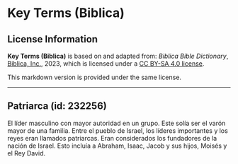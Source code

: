 # Key Terms (Biblica)

## License Information

**Key Terms (Biblica)** is based on and adapted from: _Biblica Bible Dictionary_, [Biblica, Inc.](https://www.biblica.com/), 2023, which is licensed under a [CC BY-SA 4.0 license](https://creativecommons.org/licenses/by-sa/4.0/legalcode.en).

This markdown version is provided under the same license.



--------------------------------

## Patriarca (id: 232256)

El líder masculino con mayor autoridad en un grupo. Este solía ser el varón mayor de una familia. Entre el pueblo de Israel, los líderes importantes y los reyes eran llamados patriarcas. Eran considerados los fundadores de la nación de Israel. Esto incluía a Abraham, Isaac, Jacob y sus hijos, Moisés y el Rey David.


